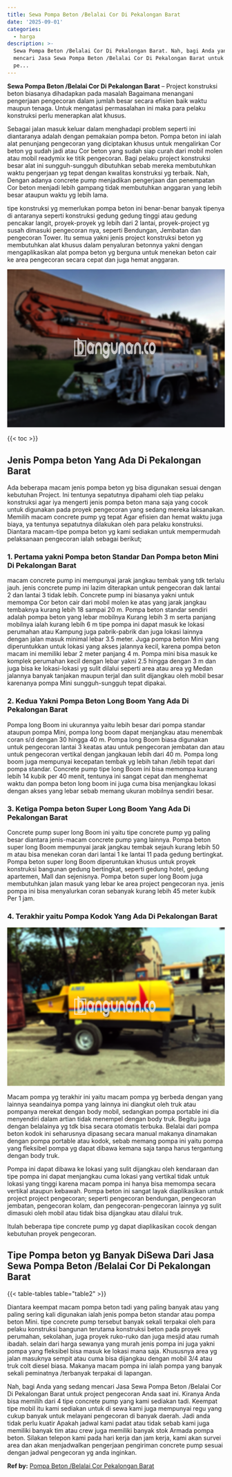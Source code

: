 ```yaml
---
title: Sewa Pompa Beton /Belalai Cor Di Pekalongan Barat
date: '2025-09-01'
categories:
  - harga
description: >-
  Sewa Pompa Beton /Belalai Cor Di Pekalongan Barat. Nah, bagi Anda yang sedang
  mencari Jasa Sewa Pompa Beton /Belalai Cor Di Pekalongan Barat untuk project
  pe...
---
```


**Sewa Pompa Beton /Belalai Cor Di Pekalongan Barat** – Project konstruksi beton biasanya dihadapkan pada masalah Bagaimana menangani pengerjaan pengecoran dalam jumlah besar secara efisien baik waktu maupun tenaga. Untuk mengatasi permasalahan ini maka para pelaku konstruksi perlu menerapkan alat khusus.

Sebagai jalan masuk keluar dalam menghadapi problem seperti ini diantaranya adalah dengan pemakaian pompa beton. Pompa beton ini ialah alat penunjang pengecoran yang diciptakan khusus untuk mengalirkan Cor beton yg sudah jadi atau Cor beton yang sudah siap curah dari mobil molen atau mobil readymix ke titik pengecoran. Bagi pelaku project konstruksi besar alat ini sungguh-sungguh dibutuhkan sebab mereka membutuhkan waktu pengerjaan yg tepat dengan kwalitas konstruksi yg terbaik. Nah, Dengan adanya concrete pump menjadikan pengerjaan dan penempatan Cor beton menjadi lebih gampang tidak membutuhkan anggaran yang lebih besar ataupun waktu yg lebih lama.

tipe konstruksi yg memerlukan pompa beton ini benar-benar banyak tipenya di antaranya seperti konstruksi gedung gedung tinggi atau gedung pencakar langit, proyek-proyek yg lebih dari 2 lantai, proyek-project yg susah dimasuki pengecoran nya, seperti Bendungan, Jembatan dan pengecoran Tower. Itu semua yakni jenis project konstruksi beton yg membutuhkan alat khusus dalam penyaluran betonnya yakni dengan mengaplikasikan alat pompa beton yg berguna untuk menekan beton cair ke area pengecoran secara cepat dan juga hemat anggaran.

![Sewa Pompa Beton /Belalai Cor Di Pekalongan Barat](/images/sewa-concrete-pump-06.png)

{{< toc >}}

## Jenis Pompa beton Yang Ada Di Pekalongan Barat

Ada beberapa macam jenis pompa beton yg bisa digunakan sesuai dengan kebutuhan Project. Ini tentunya sepatutnya dipahami oleh tiap pelaku konstruksi agar iya mengerti jenis pompa beton mana saja yang cocok untuk digunakan pada proyek pengecoran yang sedang mereka laksanakan. Memilih macam concrete pump yg tepat Agar efisien dan hemat waktu juga biaya, ya tentunya sepatutnya dilakukan oleh para pelaku konstruksi. Diantara macam-tipe pompa beton yg kami sediakan untuk mempermudah pelaksanaan pengecoran ialah sebagai berikut;

### 1\. Pertama yakni Pompa beton Standar Dan Pompa beton Mini Di Pekalongan Barat

macam concrete pump ini mempunyai jarak jangkau tembak yang tdk terlalu jauh. jenis concrete pump ini lazim diterapkan untuk pengecoran dak lantai 2 dan lantai 3 tidak lebih. Concrete pump ini biasanya yakni untuk memompa Cor beton cair dari mobil molen ke atas yang jarak jangkau tembaknya kurang lebih 18 sampai 20 m. Pompa beton standar sendiri adalah pompa beton yang lebar mobilnya Kurang lebih 3 m serta panjang mobilnya ialah kurang lebih 6 m tipe pompa ini dapat masuk ke lokasi perumahan atau Kampung juga pabrik-pabrik dan juga lokasi lainnya dengan jalan masuk minimal lebar 3.5 meter. Juga pompa beton Mini yang diperuntukkan untuk lokasi yang akses jalannya kecil, karena pompa beton macam ini memiliki lebar 2 meter panjang 4 m. Pompa mini bisa masuk ke komplek perumahan kecil dengan lebar yakni 2.5 hingga dengan 3 m dan juga bisa ke lokasi-lokasi yg sulit dilalui seperti area atau area yg Medan jalannya banyak tanjakan maupun terjal dan sulit dijangkau oleh mobil besar karenanya pompa Mini sungguh-sungguh tepat dipakai.

### 2\. Kedua Yakni Pompa Beton Long Boom Yang Ada Di Pekalongan Barat

Pompa long Boom ini ukurannya yaitu lebih besar dari pompa standar ataupun pompa Mini, pompa long boom dapat menjangkau atau menembak coran s/d dengan 30 hingga 40 m. Pompa long Boom biasa digunakan untuk pengecoran lantai 3 keatas atau untuk pengecoran jembatan dan atau untuk pengecoran vertikal dengan jangkauan lebih dari 40 m. Pompa long boom juga mempunyai kecepatan tembak yg lebih tahan /lebih tepat dari pompa standar. Concrete pump tipe long Boom ini bisa memompa kurang lebih 14 kubik per 40 menit, tentunya ini sangat cepat dan menghemat waktu dan pompa beton long boom ini juga cuma bisa menjangkau lokasi dengan akses yang lebar sebab memang ukuran mobilnya sendiri besar.

### 3\. Ketiga Pompa beton Super Long Boom Yang Ada Di Pekalongan Barat

Concrete pump super long Boom ini yaitu tipe concrete pump yg paling besar diantara jenis-macam concrete pump yang lainnya. Pompa beton super long Boom mempunyai jarak jangkau tembak sejauh kurang lebih 50 m atau bisa menekan coran dari lantai 1 ke lantai 11 pada gedung bertingkat. Pompa beton super long Boom diperuntukan khusus untuk proyek konstruksi bangunan gedung bertingkat, seperti gedung hotel, gedung apartemen, Mall dan sejenisnya. Pompa beton super long Boom juga membutuhkan jalan masuk yang lebar ke area project pengecoran nya. jenis pompa ini bisa menyalurkan coran sebanyak kurang lebih 45 meter kubik Per 1 jam.

### 4\. Terakhir yaitu Pompa Kodok Yang Ada Di Pekalongan Barat

![Sewa Pompa Beton /Belalai Cor Di Pekalongan Barat](/images/sewa-concrete-pump-02.png)

Macam pompa yg terakhir ini yaitu macam pompa yg berbeda dengan yang lainnya seandainya pompa yang lainnya ini diangkut oleh truk atau pompanya merekat dengan body mobil, sedangkan pompa portable ini dia menyendiri dalam artian tidak menempel dengan body truk. Begitu juga dengan belalainya yg tdk bisa secara otomatis terbuka. Belalai dari pompa beton kodok ini seharusnya dipasang secara manual makanya dinamakan dengan pompa portable atau kodok, sebab memang pompa ini yaitu pompa yang fleksibel pompa yg dapat dibawa kemana saja tanpa harus tergantung dengan body truk.

Pompa ini dapat dibawa ke lokasi yang sulit dijangkau oleh kendaraan dan tipe pompa ini dapat menjangkau cuma lokasi yang vertikal tidak untuk lokasi yang tinggi karena macam pompa ini hanya bisa memompa secara vertikal ataupun kebawah. Pompa beton ini sangat layak diaplikasikan untuk project project pengecoran; seperti pengecoran bendungan, pengecoran jembatan, pengecoran kolam, dan pengecoran-pengecoran lainnya yg sulit dimasuki oleh mobil atau tidak bisa dijangkau atau dilalui truk.

Itulah beberapa tipe concrete pump yg dapat diaplikasikan cocok dengan kebutuhan proyek pengecoran.

## Tipe Pompa beton yg Banyak DiSewa Dari Jasa Sewa Pompa Beton /Belalai Cor Di Pekalongan Barat

{{< table-tables table="table2" >}}

Diantara keempat macam pompa beton tadi yang paling banyak atau yang paling sering kali digunakan ialah jenis pompa beton standar atau pompa beton Mini. tipe concrete pump tersebut banyak sekali terpakai oleh para pelaku konstruksi bangunan terutama konstruksi beton pada proyek perumahan, sekolahan, juga proyek ruko-ruko dan juga mesjid atau rumah ibadah. selain dari harga sewanya yang murah jenis pompa ini juga yakni pompa yang fleksibel bisa masuk ke lokasi mana saja. Khususnya area yg jalan masuknya sempit atau cuma bisa dijangkau dengan mobil 3/4 atau truk colt diesel biasa. Makanya macam pompa ini ialah pompa yang banyak sekali peminatnya /terbanyak terpakai di lapangan.

Nah, bagi Anda yang sedang mencari Jasa Sewa Pompa Beton /Belalai Cor Di Pekalongan Barat untuk project pengecoran Anda saat ini. Kiranya Anda bisa memilih dari 4 tipe concrete pump yang kami sediakan tadi. Keempat tipe mobil itu kami sediakan untuk di sewa kami juga mempunyai regu yang cukup banyak untuk melayani pengecoran di banyak daerah. Jadi anda tidak perlu kuatir Apakah jadwal kami padat atau tidak sebab kami juga memiliki banyak tim atau crew juga memiliki banyak stok Armada pompa beton. Silakan telepon kami pada hari kerja dan jam kerja, kami akan survei area dan akan menjadwalkan pengerjaan pengiriman concrete pump sesuai dengan jadwal pengecoran yg anda inginkan.

**Ref by:** [Pompa Beton /Belalai Cor Pekalongan Barat](https://id.wikipedia.org/wiki/Pompa)
